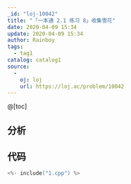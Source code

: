 ```yaml
---
_id: "loj-10042"
title: "「一本通 2.1 练习 8」收集雪花"
date: 2020-04-09 15:34
update: 2020-04-09 15:34
author: Rainboy
tags:
  - tag1
catalog: catalog1
source: 
  - 
    oj: loj
    url: https://loj.ac/problem/10042
---
```



@[toc]
## 分析



## 代码

```c
<%- include("1.cpp") %>
```

